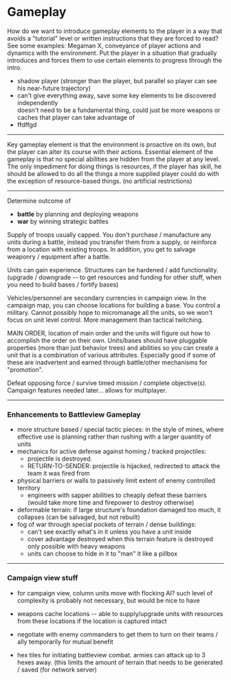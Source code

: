 # Gameplay

How do we want to introduce gameplay elements to the player in a way that avoids a "tutorial" level or written instructions that they are forced to read? See some examples: Megaman X, conveyance of player actions and dynamics with the environment. Put the player in a situation that gradually introduces and forces them to use certain elements to progress through the intro.  
- shadow player (stronger than the player, but parallel so player can see his near-future trajectory)
- can't give everything away, save some key elements to be discovered independently  
doesn't need to be a fundamental thing, could just be more weapons or caches that player can take advantage of
- ffdffgd

***

Key gameplay element is that the environment is proactive on its own, but the player can alter its course with 
their actions. Essential element of the gameplay is that no special abilities are hidden from the player at any level. The only impediment for doing things is resources, if the player has skill, he should be allowed to do all the things a more supplied player could do with the exception of resource-based things. (no artificial restrictions)

***

Determine outcome of  
- **battle** by planning and deploying weapons  
- **war** by winning strategic battles

Supply of troops usually capped. You don't purchase / manufacture any units during a battle, instead you transfer them from a supply, or reinforce from a location with existing troops. In addition, you get to salvage weaponry / equipment after a battle.

Units can gain experience. Structures can be hardened / add functionality. (upgrade / downgrade -- to get resources and funding for other stuff, when you need to build bases / fortify bases)

Vehicles/personnel are secondary currencies in campaign view. In the campaign map, you can choose locations for building a base. You control a military. Cannot possibly hope to micromanage all the units, so we won't focus on unit level control. More management than tactical twitching.
 
MAIN ORDER, location of main order and the units will figure out how to accomplish the order on their own.
Units/bases should have pluggable properties (more than just behavior trees) and abilities so you can create a unit that is a combination of various attributes. Especially good if some of these are inadvertent and earned through battle/other mechanisms for "promotion".

Defeat opposing force / survive timed mission / complete objective(s). Campaign features needed later... allows for multiplayer.

***
### Enhancements to Battleview Gameplay

- more structure based / special tactic pieces: in the style of mines, where effective use is planning rather than rushing with a larger quantity of units
- mechanics for active defense against homing / tracked projectiles:
  - projectile is destroyed.
  - RETURN-TO-SENDER: projectile is hijacked, redirected to attack the team it was fired from
- physical barriers or walls to passively limit extent of enemy controlled territory
  - engineers with sapper abilities to cheaply defeat these barriers (would take more time and firepower to destroy otherwise)
- deformable terrain: if large structure's foundation damaged too much, it collapses (can be salvaged, but not rebuilt)
- fog of war through special pockets of terrain / dense buildings:
  - can't see exactly what's in it unless you have a unit inside
  - cover advantage destroyed when this terrain feature is destroyed only possible with heavy weapons
  - units can choose to hide in it to "man" it like a pillbox

***

### Campaign view stuff

- for campaign view, column units move with flocking AI? such level of complexity is probably not necessary, but would be nice to have

- weapons cache locations -- able to supply/upgrade units with resources from these locations if the location is captured intact

- negotiate with enemy commanders to get them to turn on their teams / ally temporarily for mutual benefit

- hex tiles for initiating battleview combat. armies can attack up to 3 hexes away. (this limits the amount of terrain that needs to be generated / saved (for network server)

